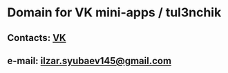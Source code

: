 
# Domain for VK mini-apps / tul3nchik
Contacts: [VK](https://vk.com/tul3nchik "RU social network")
---
e-mail: ilzar.syubaev145@gmail.com
---
